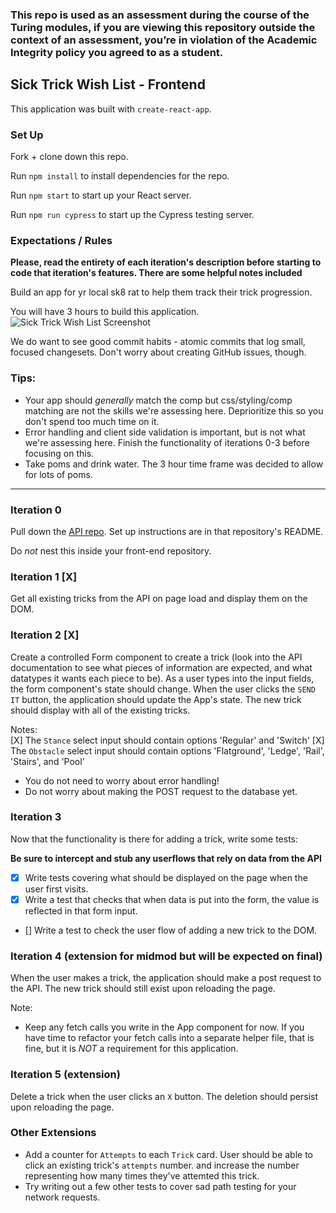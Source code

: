 ### This repo is used as an assessment during the course of the Turing modules, if you are viewing this repository outside the context of an assessment, you’re in violation of the Academic Integrity policy you agreed to as a student.

## Sick Trick Wish List - Frontend

This application was built with `create-react-app`.

### Set Up

Fork + clone down this repo.

Run `npm install` to install dependencies for the repo.

Run `npm start` to start up your React server.

Run `npm run cypress` to start up the Cypress testing server.

### Expectations / Rules

**Please, read the entirety of each iteration's description before starting to code that iteration's features. There are some helpful notes included**

Build an app for yr local sk8 rat to help them track their trick progression.

You will have 3 hours to build this application.
![Sick Trick Wish List Screenshot](https://user-images.githubusercontent.com/49926352/136711929-b2c5ecb2-d45b-4ef4-a38c-e9b3ddc52397.png)

We do want to see good commit habits - atomic commits that log small, focused changesets. Don't worry about creating GitHub issues, though.

### Tips:
- Your app should _generally_ match the comp but css/styling/comp matching are not the skills we're assessing here.  Deprioritize this so you don't spend too much time on it.
- Error handling and client side validation is important, but is not what we're assessing here. Finish the functionality of iterations 0-3 before focusing on this.
- Take poms and drink water. The 3 hour time frame was decided to allow for lots of poms.

************************

### Iteration 0

Pull down the [API repo](https://github.com/turingschool-examples/sick-trick-wish-list-api). Set up instructions are in that repository's README.

Do *not* nest this inside your front-end repository.

### Iteration 1 [X]

Get all existing tricks from the API on page load and display them on the DOM. 


### Iteration 2  [X]

Create a controlled Form component to create a trick (look into the API documentation to see what pieces of information are expected, and what datatypes it wants each piece to be). As a user types into the input fields, the form component's state should change.  When the user clicks the `SEND IT` button, the application should update the App's state.  The new trick should display with all of the existing tricks. 

Notes:  
[X] The `Stance` select input should contain options 'Regular' and 'Switch'
[X] The `Obstacle` select input should contain options 'Flatground', 'Ledge', 'Rail', 'Stairs', and 'Pool'
- You do not need to worry about error handling!  
- Do not worry about making the POST request to the database yet.

### Iteration 3

Now that the functionality is there for adding a trick, write some tests:

**Be sure to intercept and stub any userflows that rely on data from the API**
* [X] Write tests covering what should be displayed on the page when the user first visits.
* [X] Write a test that checks that when data is put into the form, the value is reflected in that form input.
* [] Write a test to check the user flow of adding a new trick to the DOM.

### Iteration 4 (extension for midmod but will be expected on final)

When the user makes a trick, the application should make a post request to the API. The new trick should still exist upon reloading the page.

Note:  
- Keep any fetch calls you write in the App component for now. If you have time to refactor your fetch calls into a separate helper file, that is fine, but it is *NOT* a requirement for this application.

### Iteration 5 (extension)

Delete a trick when the user clicks an `X` button.  The deletion should persist upon reloading the page.

### Other Extensions
* Add a counter for `Attempts` to each `Trick` card. User should be able to click an existing trick's `attempts` number. and increase the number representing how many times they've attemted this trick. 
* Try writing out a few other tests to cover sad path testing for your network requests.
